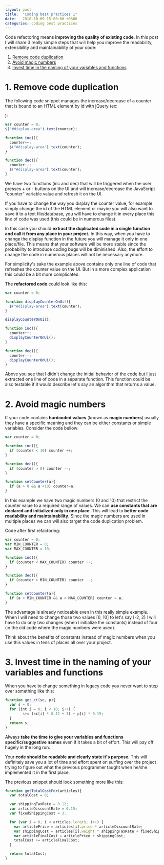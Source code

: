 ```yaml
---
layout: post
title:  "Coding best practices 1"
date:   2018-10-09 15:00:00 +0300
categories: coding best practices
---
```


Code refactoring means __improving the quality of existing code__. In this post I will share 3 really simple steps that will help you
improve the readability, extensibility and maintainability of your code:

1. [Remove code duplication](#1-remove-code-duplication)
2. [Avoid magic numbers](#2-avoid-magic-numbers)
3. [Invest time in the naming of your variables and functions](#3-invest-time-in-the-naming-of-your-variables-and-functions)

# 1. Remove code duplication

The following code snippet manages the increase/decrease of a counter that is bound to an HTML element by id with jQuery (ex: _<div id="display-area"></div>_):

```javascript
var counter = 0;
$("#display-area").text(counter);

function inc(){
  counter++;
  $("#display-area").text(counter);
}

function dec(){
  counter--;
  $("#display-area").text(counter);
}

```

We have two functions (inc and dec) that will be triggered when the user presses + or - buttons on the UI and will increase/decrease the JavaScript "counter" variable value and refresh it on the UI.

If you have to change the way you display the counter value, for example simply change the id of the HTML element or maybe you will also want to save it to a text file/database,
you will have to change it in every place this line of code was used (this could be in numerous files).

In this case you should __extract the duplicated code in a single function and call it from any place in your project.__ In this way, when you have to change the display function in the future you will manage it only in one place/file.
This means that your software will be more stable since the probability to introduce coding bugs will be diminished. Also, the effort to change the code in numerous places will not be necessary anymore.

For simplicity's sake the example above contains only one line of code that refreshes the counter value on the UI. But in a more complex application this could be a bit more complicated.

The __refactored code__ could look like this:


```javascript
var counter = 0;

function displayCounterOnUi(){
  $("#display-area").text(counter);
}

displayCounterOnUi();

function inc(){
  counter++;
  displayCounterOnUi();
}

function dec(){
  counter--;
  displayCounterOnUi();
}

```

Above you see that I didn't change the initial behavior of the code but I just extracted one line of code in
a separate function. This function could be also testable if it would describe let's say an algorithm that returns a value.

# 2. Avoid magic numbers

If your code contains __hardcoded values__ (known as __magic numbers__) usually they have a specific meaning and they can be either constants or simple variables. Consider the code
bellow:

```javascript
var counter = 0;

function inc(){
  if (counter < 10) counter ++;
}

function dec(){
  if (counter > 0) counter --;
}

function setCounter(a){
  if (a > 0 && a <10) counter=a;
}

```

In this example we have two magic numbers (0 and 10) that restrict the counter value to a required range of values. We can __use constants that are declared and initialized only in one place__. This will lead to __better code readability and maintainability__. Since the magic numbers are used in multiple places we can will also target the
code duplication problem.

Code after first refactoring:

```javascript
var counter = 0;
var MIN_COUNTER = 0;
var MAX_COUNTER = 10;

function inc(){
  if (counter < MAX_COUNTER) counter ++;
}

function dec(){
  if (counter > MIN_COUNTER) counter --;
}

function setCounter(a){
  if (a > MIN_COUNTER && a < MAX_COUNTER) counter = a;
}

```

The advantage is already noticeable even in this really simple example. When I will need to change those two values [0, 10] to let\'s say [-2, 2] I will have to do only two changes (when I initialize the constants) instead of four (in the old code where the magic numbers were used).

Think about the benefits of constants instead of magic numbers when you use this values in tens of places all over your project.

# 3. Invest time in the naming of your variables and functions

When you have to change something in legacy code you never want to step over something like this:

```javascript
function get_ct(sc, p){
  var s = 0;
  for (int i = 0; i < 10; i++) {
        s+= (sc[i] * 0.12 + 3) + p[i] * 0.15;
  }
  return s;
}
```


Always __take the time to give your variables and functions specific/suggestive names__ even if it takes a bit of effort. This will pay off hugely in the long run.

Your __code should be readable and clearly state it's purpose__. This will definitely save you a lot of time and effort spent on surfing over the project
trying to figure out what the previous programmer taught when he/she implemented it in the first place.

The previous snippet should look something more like this:

```javascript
function getTotalCostFor(articles){
  var totalCost = 0;

  var shippingTaxRate = 0.12;
  var articleDiscountRate = 0.15;
  var fixedShippingCost = 3;

  for (var i = 0; i < articles.length; i++) {
    var articlePrice = articles[i].price * articleDiscountRate;
    var shippingCost = articles[i].weight * shippingTaxRate + fixedShippingCost;
    var articleFinalCost = articlePrice + shippingCost;
    totalCost += articleFinalCost;
  }

  return totalCost;
}
```
